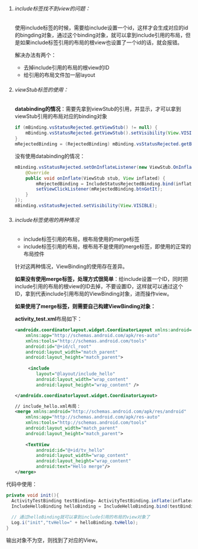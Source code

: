 1. ###### include标签找不到view的问题：

   使用include标签的时候，需要给include设置一个id，这样才会生成对应的id的bingding对象，通过这个binding对象，就可以拿到include引用的布局，但是如果include标签引用的布局的根view也设置了一个id的话，就会报错。

   解决办法有两个：

   * 去掉include引用的布局的根view的ID
   * 给引用的布局文件加一层layout

   

2. ###### viewStub标签的使用：

   **databinding的情况**：需要先拿到viewStub的引用，并显示，才可以拿到viewStub引用的布局对应的binding对象

   ```java
   if (mBinding.vsStatusRejected.getViewStub() != null) {
       mBinding.vsStatusRejected.getViewStub().setVisibility(View.VISIBLE);
   }
   mRejectedBinding = (RejectedBinding) mBinding.vsStatusRejected.getBinding();
   ```

   没有使用databinding的情况：

   ```java
   mBinding.vsStatusRejected.setOnInflateListener(new ViewStub.OnInflateListener() {
       @Override
       public void onInflate(ViewStub stub, View inflated) {
           mRejectedBinding = IncludeStatusRejectedBinding.bind(inflated);
           setViewClickListener(mRejectedBinding.btnGotIt);
       }
   });
   mBinding.vsStatusRejected.setVisibility(View.VISIBLE);
   ```

   

3. ###### include标签使用的两种情况

   * include标签引用的布局，根布局使用的merge标签
   * include标签引用的布局，根布局不是使用的merge标签，即使用的正常的布局控件

   针对这两种情况，ViewBinding的使用存在差异。

   **如果没有使用merge标签，处理方式很简单**：给include设置一个ID，同时把include引用的布局的根view的ID去掉，不要设置ID，这样就可以通过这个ID，拿到代表include引用布局的ViewBinding对象，进而操作view。

   **如果使用了merge标签，则需要自己构建ViewBinding对象：**

   **activity_test.xml**布局如下：

   ```xml
   <androidx.coordinatorlayout.widget.CoordinatorLayout xmlns:android="http://schemas.android.com/apk/res/android"
       xmlns:app="http://schemas.android.com/apk/res-auto"
       xmlns:tools="http://schemas.android.com/tools"
       android:id="@+id/cl_root"
       android:layout_width="match_parent"
       android:layout_height="match_parent">    
     
   		<include
           layout="@layout/include_hello"
           android:layout_width="wrap_content"
           android:layout_height="wrap_content" />
   
   </androidx.coordinatorlayout.widget.CoordinatorLayout>
   
   // include_hello.xml布局：
   <merge xmlns:android="http://schemas.android.com/apk/res/android"
       xmlns:app="http://schemas.android.com/apk/res-auto"
       xmlns:tools="http://schemas.android.com/tools"
       android:layout_width="match_parent"
       android:layout_height="match_parent">
       
       <TextView 
           android:id="@+id/tv_hello"
           android:layout_width="wrap_content"
           android:layout_height="wrap_content"
           android:text="Hello merge"/>
   </merge>
   ```

代码中使用：

```java
private void init(){
  ActivityTestBinding testBinding= ActivityTestBinding.inflate(inflater, parent, false);
  IncludeHelloBinding helloBinding = IncludeHelloBinding.bind(testBinding.getRoot());
  
  // 通过helloBinding就可以拿到include引用的布局的view对象了
  Log.i("init","tvHello=" + helloBinding.tvHello);
}
```

输出对象不为空，则找到了对应的View。